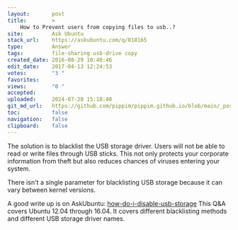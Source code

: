 ```yaml
---
layout:       post
title:        >
    How to Prevent users from copying files to usb..?
site:         Ask Ubuntu
stack_url:    https://askubuntu.com/q/818165
type:         Answer
tags:         file-sharing usb-drive copy
created_date: 2016-08-29 10:40:46
edit_date:    2017-04-13 12:24:53
votes:        "3 "
favorites:    
views:        "0 "
accepted:     
uploaded:     2024-07-28 15:18:40
git_md_url:   https://github.com/pippim/pippim.github.io/blob/main/_posts/2016/2016-08-29-How-to-Prevent-users-from-copying-files-to-usb.._.md
toc:          false
navigation:   false
clipboard:    false
---
```


The solution is to blacklist the USB storage driver. Users will not be able to read or write files through USB sticks. This not only protects your corporate information from theft but also reduces chances of viruses entering your system.

There isn't a single parameter for blacklisting USB storage because it can vary between kernel versions.

A good write up is on AskUbuntu: [how-do-i-disable-usb-storage][1] This Q&A covers Ubuntu 12.04 through 16.04. It covers different blacklisting methods and different USB storage driver names.


  [1]: https://askubuntu.com/questions/254113/how-do-i-disable-usb-storage

